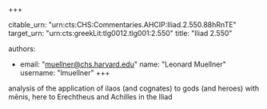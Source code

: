 +++


citable_urn: "urn:cts:CHS:Commentaries.AHCIP:Iliad.2.550.88hRnTE"
target_urn: "urn:cts:greekLit:tlg0012.tlg001:2.550"
title: "Iliad 2.550"

authors:
- email: "muellner@chs.harvard.edu"
  name: "Leonard Muellner"
  username: "lmuellner"
+++

<p>analysis of the application of ilaos (and cognates) to gods (and heroes) with mēnis, here to Erechtheus and Achilles in the Iliad</p>
